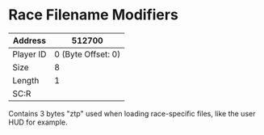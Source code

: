 #  Race Filename Modifiers
Address   | 512700
----------|-------------
Player ID | 0 (Byte Offset: 0)
Size 	  | 8
Length 	  | 1
SC:R      | 

Contains 3 bytes "ztp" used when loading race-specific files, like the user HUD for example.
